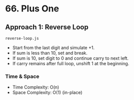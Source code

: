 # 66. Plus One

## Approach 1: Reverse Loop
`reverse-loop.js`
- Start from the last digit and simulate +1.
- If sum is less than 10, set and break.
- If sum is 10, set digit to 0 and continue carry to next left.
- If carry remains after full loop, unshift 1 at the beginning.

### Time & Space
- Time Complexity: O(n)
- Space Complexity: O(1) (in-place)